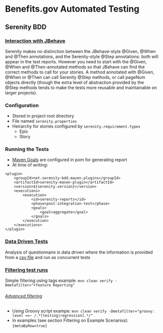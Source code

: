 # Benefits.gov Automated Testing
## Serenity BDD
### [Interaction with JBehave](http://serenity-bdd.info/docs/serenity/#_implementing_the_tests) 

Serenity makes no distinction between the 
JBehave-style @Given, @When and @Then annotations, and the Serenity-style @Step annotations: both will appear in the 
test reports. However you need to start with the @Given, @When and @Then-annotated methods so that JBehave can find the 
correct methods to call for your stories. A method annotated with @Given, @When or @Then can call Serenity @Step 
methods, or call pageNum objects directly (though the extra level of abstraction provided by the @Step methods tends to 
make the tests more reusable and maintainable on larger projects).

### Configuration

- Stored in project root directory
- File named `serenity.properties`
- Heirarchy for stories configured by `serenity.requirement.types`
  - Epic
  - Story
  
### Running the Tests

- [Maven Goals](https://maven.apache.org/guides/introduction/introduction-to-the-lifecycle.html) are configured in pom
for generating report
- At time of writing:
```         
<plugin>
    <groupId>net.serenity-bdd.maven.plugins</groupId>
    <artifactId>serenity-maven-plugin</artifactId>
    <version>${serenity.version}</version>
    <executions>
        <execution>
            <id>serenity-reports</id>
            <phase>post-integration-test</phase>
            <goals>
                <goal>aggregate</goal>
            </goals>
        </execution>
    </executions>
</plugin>
``` 
  
### [Data Driven Tests](http://serenity-bdd.info/docs/serenity/#_data_driven_tests)

Analysis of questionnaire is data driven where the information is provided from a 
[csv file](http://serenity-bdd.info/docs/serenity/#_using_test_data_from_csv_files) and run as concurrent tests

### [Filtering test runs](http://serenity-bdd.info/docs/serenity/#_jbehave)
Simple filtering using tags example:  `mvn clean verify -Dmetafilter="+feature Reporting"`

###### [Advanced filtering](http://jbehave.org/reference/stable/meta-filtering.html) 
- Using Groovy script exampe: `mvn clean verify -Dmetafilter="groovy: level ==~ /.*[testing|regression].*/"`  
- In examples (see section Filtering on Example Scenarios): `{metaByRow=true}`
